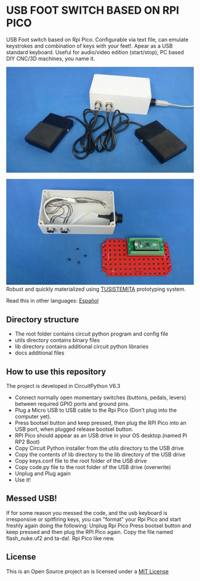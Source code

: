 # USB FOOT SWITCH BASED ON RPI PICO

USB Foot switch based on Rpi Pico. Configurable via text file, can emulate keystrokes and combination of keys with your feet!. Apear as a USB standard keyboard. Useful for audio/video edition (start/stop), PC based DIY CNC/3D machines, you name it.

![DIN-RAIL](docs/footswitch.png)

![PIECES](docs/footswitchopen.png)
Robust and quickly materialized using [TUSISTEMITA](https://github.com/galopago/TUSISTEMITA) prototyping system.


Read this in other languages: [Español](docs/README.es.md)

## Directory structure

* The root folder contains circuit python program and config file
* utils directory contains binary files
* lib directory contains additional circuit python libraries
* docs additional files

## How to use this repository

The project is developed in CircuitPython V6.3
* Connect normally open momentary switches (buttons, pedals, levers) between required GPIO ports and ground pins.
* Plug a Micro USB to USB cable to the Rpi Pico (Don't plug into the computer yet).
* Press bootsel button and keep pressed, then plug the RPI Pico into an USB port, when plugged release bootsel button.
* RPI Pico should appear as an USB drive in your OS desktop.(named Pi RP2 Boot)
* Copy Circuit Python installer from the utils directory to the USB drive 
* Copy the contents of lib directory to the lib directory of the USB drive 
* Copy keys.conf file to the root folder of the USB drive 
* Copy code.py file to the root folder of the USB drive (overwrite)
* Unplug and Plug again
* Use it!

## Messed USB!
If for some reason you messed the code, and the usb keyboard is irresponsive or spitfiring keys, you can "format" your Rpi Pico and
start freshly again doing the following: Unplug Rpi Pico Press bootsel button and keep pressed and then plug the RPI Pico again. Copy the file
named flash_nuke.uf2 and ta-da!. Rpi Pico like new.

## License

This is an Open Source project an is licensed under a [MIT License](https://spdx.org/licenses/MIT.html)
